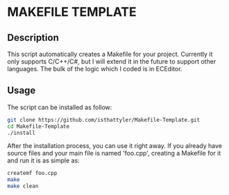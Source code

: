# MAKEFILE TEMPLATE

## Description

This script automatically creates a Makefile for your project. Currently it only supports C/C++/C#, but I will extend it in the future to support other languages. The bulk of the logic which I coded is in ECEditor. 

## Usage

The script can be installed as follow:

```bash
git clone https://github.com/isthattyler/Makefile-Template.git
cd Makefile-Template
./install
```

After the installation process, you can use it right away. If you already have source files and your main file is named 'foo.cpp', creating a Makefile for it and run it is as simple as:

```bash
createmf foo.cpp
make
make clean
```

